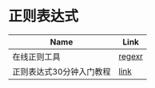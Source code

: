 # 正则表达式

Name|Link
---|---
在线正则工具|[regexr](http://regexr.com/)
正则表达式30分钟入门教程|[link](http://www.jb51.net/tools/zhengze.html#grouping)
